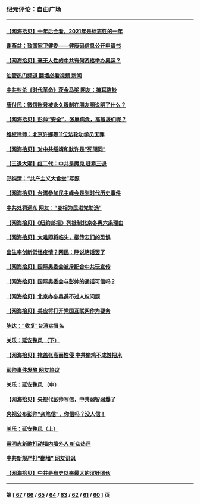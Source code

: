 ### 纪元评论：自由广场
---
#### [【网海拾贝】十年后会看，2021年是标志性的一年](../../pages/nsc993/n13409954.md?12030330) 
#### [谢燕益：致国家卫健委——健康码信息公开申请书](../../pages/nsc993/n13408298.md?12030330) 
#### [【网海拾贝】毫无人性的中共有何资格举办奥运？](../../pages/nsc993/n13407661.md?12030330) 
#### [油管热门频道 翻墙必看视频 新闻](ok?12030330)
#### [中共封杀《时代革命》获金马奖 网友：掩耳盗铃](../../pages/nsc993/n13407613.md?12030330) 
#### [唐付民：微信账号被永久限制在朋友圈说明了什么？](../../pages/nsc993/n13406949.md?12030330) 
#### [【网海拾贝】彭帅“安全”，张展病危，高智晟们呢？](../../pages/nsc993/n13405587.md?12030330) 
#### [维权律师：北京许娜等11位法轮功学员无罪](../../pages/nsc993/n13405419.md?12030330) 
#### [【网海拾贝】对中共绥靖和默许是“死胡同”](../../pages/nsc993/n13403727.md?12030330) 
#### [【三退大潮】红二代：中共是魔鬼 赶紧三退](../../pages/nsc993/n13403593.md?12030330) 
#### [郑纯清：“共产主义大食堂”写照](../../pages/nsc993/n13403590.md?12030330) 
#### [【网海拾贝】台湾参加民主峰会是划时代历史事件](../../pages/nsc993/n13401831.md?12030330) 
#### [中共处罚远东 网友：“变相为民进党助选”](../../pages/nsc993/n13401101.md?12030330) 
#### [【网海拾贝】《纽约邮报》列抵制北京冬奥六条理由](../../pages/nsc993/n13399807.md?12030330) 
#### [【网海拾贝】大难即将临头，柳传志们的恐惧](../../pages/nsc993/n13397607.md?12030330) 
#### [出生率创新低怪疫情？网民：睁说瞎话罢了](../../pages/nsc993/n13397543.md?12030330) 
#### [【网海拾贝】国际奥委会被斥配合中共玩宣传](../../pages/nsc993/n13395182.md?12030330) 
#### [【网海拾贝】国际奥委会与彭帅的通话可信吗？](../../pages/nsc993/n13393022.md?12030330) 
#### [【网海拾贝】北京办冬奥避不过人权问题](../../pages/nsc993/n13390863.md?12030330) 
#### [【网海拾贝】美应将打开党国互联网作为要务](../../pages/nsc993/n13388446.md?12030330) 
#### [陈达：“收复”台湾实冒名](../../pages/nsc993/n13388644.md?12030330) 
#### [关乐：延安整风 （下）](../../pages/nsc993/n13388432.md?12030330) 
#### [【网海拾贝】掩盖张高丽性侵 中共偷鸡不成蚀把米](../../pages/nsc993/n13388072.md?12030330) 
#### [彭帅事件发酵 网友热议](../../pages/nsc993/n13387859.md?12030330) 
#### [关乐：延安整风 （中）](../../pages/nsc993/n13387246.md?12030330) 
#### [【网海拾贝】央视代彭帅写信，中共弱智弱爆了](../../pages/nsc993/n13386281.md?12030330) 
#### [央视公布彭帅“亲笔信”，你信吗？没人信！](../../pages/nsc993/n13386234.md?12030330) 
#### [关乐：延安整风（上）](../../pages/nsc993/n13384652.md?12030330) 
#### [黄明志新歌打动墙内墙外人 听众热评](../../pages/nsc993/n13383506.md?12030330) 
#### [中共新规严打“翻墙” 网友讥讽](../../pages/nsc993/n13381222.md?12030330) 
#### [【网海拾贝】中共是有史以来最大的汉奸团伙](../../pages/nsc993/n13381269.md?12030330) 

---
#### 第 [ [67](./67.md?12030330) / [66](./66.md?12030330) / [65](./65.md?12030330) / [64](./64.md?12030330) / [63](./63.md?12030330) / [62](./62.md?12030330) / [61](./61.md?12030330) / [60](./60.md?12030330) ] 页
